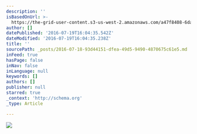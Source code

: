 ```yaml
---
description: ''
isBasedOnUrl: >-
  https://the-grid-user-content.s3-us-west-2.amazonaws.com/a47f8408-6da6-44d7-a039-fdfa18e1b6d5.jpg
author: []
datePublished: '2016-07-19T16:04:35.542Z'
dateModified: '2016-07-19T16:04:35.238Z'
title: ''
sourcePath: _posts/2016-07-18-93d44151-dfea-49d5-9490-4870675c61e5.md
inFeed: true
hasPage: false
inNav: false
inLanguage: null
keywords: []
authors: []
publisher: null
starred: true
_context: 'http://schema.org'
_type: Article

---
```

![](https://the-grid-user-content.s3-us-west-2.amazonaws.com/a47f8408-6da6-44d7-a039-fdfa18e1b6d5.jpg)